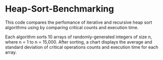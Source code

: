 # Heap-Sort-Benchmarking
This code compares the perfomance of iterative and recursive heap sort algorithms using by comparing critical counts and execution time.

Each algorithm sorts 10 arrays of randomly-generated integers of size n, where n = 1 to n = 15,000. After sorting, a chart displays the average and standard deviation of critical operations counts and execution time for each array.
